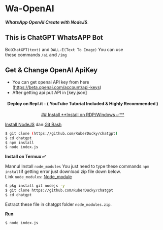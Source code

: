 # Wa-OpenAI

***WhatsApp OpenAI Create with NodeJS***.

## This is ChatGPT WhatsAPP Bot
Bot```ChatGPT(text)``` and ```DALL-E(Text To Image)``` You can use <br>these commands ```/ai``` and ```/img```

## Get & Change OpenAI ApiKey
- You can get openai API key from here (https://beta.openai.com/account/api-keys)
- After getting api put API in [key.json]
<h4 align="center"> Deploy on Repl.it - ( YouTube Tutorial Included & Highly Recommended )
</h4>

<p align="center" >
    <a href="https://repl.it/github.com/RuberDucky/chatgpt">
## Install
**Install on RDP/Windows ✅**

Install [NodeJS](https://nodejs.org/en/download/)
 dan [Git Bash](https://git-scm.com/downloads) 
```bash
$ git clone (https://github.com/RuberDucky/chatgpt)
$ cd chatgpt
$ npm install
$ node index.js
```
**Install on Termux ✅**

Mannul Install ```node_modules``` You just need to type these commands ```npm install```if getting error just download zip file down below.
<br>Link ```node_modules```: [Node_module](https://drive.google.com/file/d/1gKGjseRirX6mQ5LOFULpmnDs7q3Svm8y/view?usp=sharing)
```bash
$ pkg install git nodejs -y
$ git clone https://github.com/RuberDucky/chatgpt
$ cd chatgpt
```
Extract these file in chatgpt folder ```node_modules.zip```.

**Run**
```bash
$ node index.js
```




